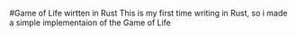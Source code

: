 #Game of Life wirtten in Rust
This is my first time writing in Rust, so i made a simple implementaion of the Game of Life
